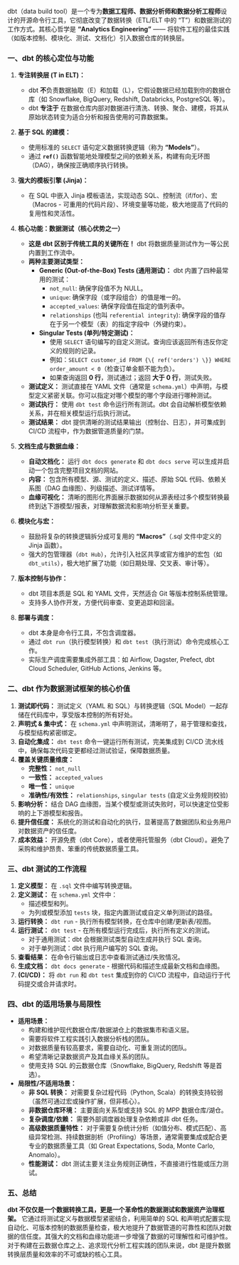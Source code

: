 dbt（data build tool）是一个专为**数据工程师、数据分析师和数据分析工程师**设计的开源命令行工具，它彻底改变了数据转换（ETL/ELT 中的 “T”）和数据测试的工作方式。其核心哲学是 **“Analytics Engineering”** —— 将软件工程的最佳实践（如版本控制、模块化、测试、文档化）引入数据仓库的转换层。

### 一、dbt 的核心定位与功能

1.  **专注转换层 (T in ELT)：**
    *   dbt **不**负责数据抽取（E）和加载（L），它假设数据已经加载到你的数据仓库（如 Snowflake, BigQuery, Redshift, Databricks, PostgreSQL 等）。
    *   dbt **专注于** 在数据仓库内部对数据进行清洗、转换、聚合、建模，将其从原始状态转变为适合分析和报告使用的可靠数据集。

2.  **基于 SQL 的建模：**
    *   使用标准的 `SELECT` 语句定义数据转换逻辑（称为 **“Models”**）。
    *   通过 **`ref()`** 函数智能地处理模型之间的依赖关系，构建有向无环图（DAG），确保按正确顺序执行转换。

3.  **强大的模板引擎 (Jinja)：**
    *   在 SQL 中嵌入 Jinja 模板语法，实现动态 SQL、控制流（if/for）、宏（Macros - 可重用的代码片段）、环境变量等功能，极大地提高了代码的复用性和灵活性。

4.  **核心功能：数据测试（核心优势之一）**
    *   **这是 dbt 区别于传统工具的关键所在！** dbt 将数据质量测试作为一等公民内置到工作流中。
    *   **两种主要测试类型：**
        *   **Generic (Out-of-the-Box) Tests (通用测试)：** dbt 内置了四种最常用的测试：
            *   `not_null`: 确保字段值不为 NULL。
            *   `unique`: 确保字段（或字段组合）的值是唯一的。
            *   `accepted_values`: 确保字段值在指定的值列表中。
            *   `relationships` (也叫 `referential integrity`): 确保字段的值存在于另一个模型（表）的指定字段中（外键约束）。
        *   **Singular Tests (单列/特定测试)：**
            *   使用 `SELECT` 语句编写的自定义测试。查询应该返回所有违反你定义的规则的记录。
            *   例如：`SELECT customer_id FROM {\{ ref('orders') \}} WHERE order_amount < 0`（检查订单金额不能为负）。
            *   如果查询返回 **0 行**，测试通过；返回 **大于 0 行**，测试失败。
    *   **测试定义：** 测试直接在 YAML 文件（通常是 `schema.yml`）中声明，与模型定义紧密关联。你可以指定对哪个模型的哪个字段进行哪种测试。
    *   **测试执行：** 使用 `dbt test` 命令运行所有测试。dbt 会自动解析模型依赖关系，并在相关模型运行后执行测试。
    *   **测试结果：** dbt 提供清晰的测试结果输出（控制台、日志），并可集成到 CI/CD 流程中，作为数据管道质量的门禁。

5.  **文档生成与数据血缘：**
    *   **自动文档化：** 运行 `dbt docs generate` 和 `dbt docs serve` 可以生成并启动一个包含完整项目文档的网站。
    *   **内容：** 包含所有模型、源、测试的定义、描述、原始 SQL 代码、依赖关系图（DAG 血缘图）、列级描述、测试详情等。
    *   **血缘可视化：** 清晰的图形化界面展示数据如何从源表经过多个模型转换最终到达下游模型/报表，对理解数据流和影响分析至关重要。

6.  **模块化与宏：**
    *   鼓励将复杂的转换逻辑拆分成可复用的 **“Macros”**（.sql 文件中定义的 Jinja 函数）。
    *   强大的包管理器（`dbt Hub`），允许引入社区共享或官方维护的宏包（如 `dbt_utils`），极大地扩展了功能（如日期处理、交叉表、审计等）。

7.  **版本控制与协作：**
    *   dbt 项目本质是 SQL 和 YAML 文件，天然适合 Git 等版本控制系统管理。
    *   支持多人协作开发，方便代码审查、变更追踪和回滚。

8.  **部署与调度：**
    *   dbt 本身是命令行工具，不包含调度器。
    *   通过 `dbt run`（执行模型转换）和 `dbt test`（执行测试）命令完成核心工作。
    *   实际生产调度需要集成外部工具：如 Airflow, Dagster, Prefect, dbt Cloud Scheduler, GitHub Actions, Jenkins 等。

### 二、dbt 作为数据测试框架的核心价值

1.  **测试即代码：** 测试定义（YAML 和 SQL）与转换逻辑（SQL Model）一起存储在代码库中，享受版本控制的所有好处。
2.  **声明式 & 集中式：** 在 `schema.yml` 中声明测试，清晰明了，易于管理和查找，与模型结构紧密绑定。
3.  **自动化集成：** `dbt test` 命令一键运行所有测试，完美集成到 CI/CD 流水线中，确保每次代码变更都经过测试验证，保障数据质量。
4.  **覆盖关键质量维度：**
    *   **完整性：** `not_null`
    *   **一致性：** `accepted_values`
    *   **唯一性：** `unique`
    *   **准确性/有效性：** `relationships`, `singular tests` (自定义业务规则校验)
5.  **影响分析：** 结合 DAG 血缘图，当某个模型或测试失败时，可以快速定位受影响的上下游模型和报告。
6.  **提升信任度：** 系统化的测试和自动化的执行，显著提高了数据团队和业务用户对数据资产的信任度。
7.  **成本效益：** 开源免费（dbt Core），或者使用托管服务（dbt Cloud）。避免了采购和维护昂贵、笨重的传统数据质量工具。

### 三、dbt 测试的工作流程

1.  **定义模型：** 在 `.sql` 文件中编写转换逻辑。
2.  **定义测试：** 在 `schema.yml` 文件中：
    *   描述模型和列。
    *   为列或模型添加 `tests` 块，指定内置测试或自定义单列测试的路径。
3.  **运行转换：** `dbt run` - 执行所有模型转换，在仓库中创建/更新表/视图。
4.  **运行测试：** `dbt test` - 在所有模型运行完成后，执行所有定义的测试。
    *   对于通用测试：dbt 会根据测试类型自动生成并执行 SQL 查询。
    *   对于单列测试：dbt 执行用户编写的 SQL 查询。
5.  **查看结果：** 在命令行输出或日志中查看测试通过/失败情况。
6.  **生成文档：** `dbt docs generate` - 根据代码和描述生成最新文档和血缘图。
7.  **(CI/CD)：** 将 `dbt run` 和 `dbt test` 集成到你的 CI/CD 流程中，自动运行于代码提交或合并请求时。

### 四、dbt 的适用场景与局限性

*   **适用场景：**
    *   构建和维护现代数据仓库/数据湖仓上的数据集市和语义层。
    *   需要将软件工程实践引入数据分析栈的团队。
    *   对数据质量有较高要求，需要自动化、可重复测试的团队。
    *   希望清晰记录数据资产及其血缘关系的团队。
    *   使用支持 SQL 的云数据仓库（Snowflake, BigQuery, Redshift 等是首选）。
*   **局限性/不适用场景：**
    *   **非 SQL 转换：** 对需要复杂过程代码（Python, Scala）的转换支持较弱（虽然可通过宏或操作扩展，但非核心）。
    *   **非数据仓库环境：** 主要面向关系型或支持 SQL 的 MPP 数据仓库/湖仓。
    *   **复杂调度/依赖：** 需要外部调度器处理复杂依赖或非 dbt 任务。
    *   **高级数据质量特性：** 对于需要复杂统计分析（如值分布、模式匹配）、高级异常检测、持续数据剖析（Profiling）等场景，通常需要集成或配合更专业的数据质量工具（如 Great Expectations, Soda, Monte Carlo, Anomalo）。
    *   **性能测试：** dbt 测试主要关注业务规则正确性，不直接进行性能或压力测试。

### 五、总结

**dbt 不仅仅是一个数据转换工具，更是一个革命性的数据测试和数据资产治理框架。** 它通过将测试定义与数据模型紧密结合，利用简单的 SQL 和声明式配置实现自动化、可版本控制的数据质量检查，极大地提升了数据管道的可靠性和团队对数据的信任度。其强大的文档和血缘功能进一步增强了数据的可理解性和可维护性。对于构建在云数据仓库之上、追求现代分析工程实践的团队来说，dbt 是提升数据转换层质量和效率的不可或缺的核心工具。